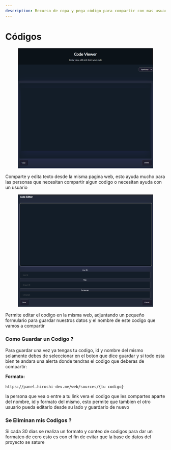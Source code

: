 ```yaml
---
description: Recurso de copa y pega código para compartir con mas usuarios
---
```


# Códigos

<figure><img src="../.gitbook/assets/image (3).png" alt=""><figcaption></figcaption></figure>

Comparte y edita texto desde la misma pagina web, esto ayuda mucho para las personas que necesitan compartir algun codigo o necesitan ayuda con un usuario&#x20;

<figure><img src="../.gitbook/assets/image (5).png" alt=""><figcaption></figcaption></figure>

Permite editar el codigo en la misma web, adjuntando un pequeño formulario para guardar nuestros datos y el nombre de este codigo que vamos a compartir

### Como Guardar un Codigo ?

Para guardar una vez ya tengas tu codigo, id y nombre del mismo solamente debes de seleccionar en el boton que dice guardar y si todo esta bien te andara una alerta donde tendras el codigo que deberas de compartir:

**Formato:**

`https://panel.hiroshi-dev.me/web/sources/{tu codigo}`

la persona que vea o entre a tu link vera el codigo que les compartes aparte del nombre, id y formato del mismo, esto permite que tambien el otro usuario pueda editarlo desde su lado y guardarlo de nuevo

### Se Eliminan mis Codigos ?

Si cada 30 dias se realiza un formato y conteo de codigos para dar un formateo de cero esto es con el fin de evitar que la base de datos del proyecto se sature&#x20;
